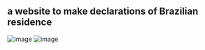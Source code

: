 ## a website to make declarations of Brazilian residence
![image](https://github.com/user-attachments/assets/9e9079e8-abd0-4d9b-b87b-280c00cbe070)
![image](https://github.com/user-attachments/assets/aaeea909-67f6-4002-a6a2-d8730f2d83b7)
